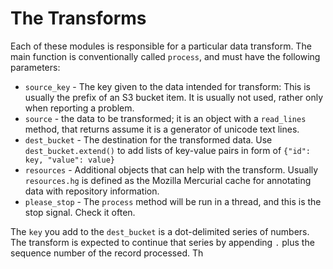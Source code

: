 The Transforms
==============

Each of these modules is responsible for a particular data transform.  The main
function is conventionally called `process`, and must have the following
parameters:

* `source_key` - The key given to the data intended for transform:  This is
usually the prefix of an S3 bucket item.  It is usually not used, rather only
when reporting a problem.
* `source` - the data to be transformed; it is an object with a `read_lines` method, that returns assume it is a generator of unicode text lines.
* `dest_bucket` - The destination for the transformed data.  Use `dest_bucket.extend()`
to add lists of key-value pairs in form of `{"id": key, "value": value}`
* `resources` - Additional objects that can help with the transform.  Usually
`resources.hg` is defined as the Mozilla Mercurial cache for annotating data
with repository information.
* `please_stop` - The `process` method will be run in a thread, and this is the stop
signal.  Check it often.



The `key` you add to the `dest_bucket` is a dot-delimited series of numbers.  The transform is expected to continue that series by appending `.` plus the sequence number of the record processed.   Th
